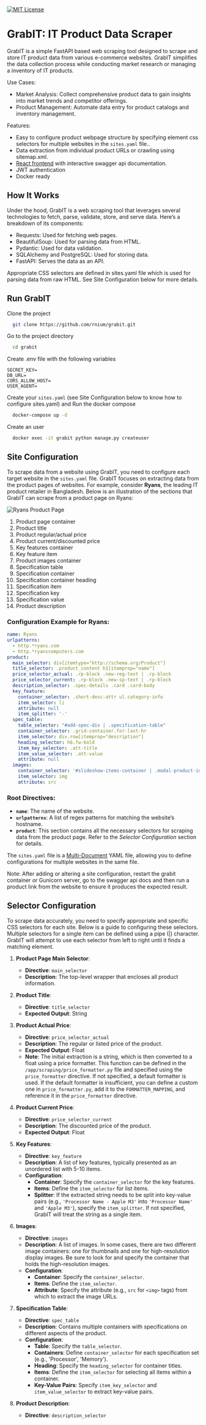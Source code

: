 [![MIT License](https://img.shields.io/badge/License-MIT-blue.svg)](https://choosealicense.com/licenses/mit/)
# GrabIT: IT Product Data Scraper

GrabIT is a simple FastAPI based web scraping tool designed to scrape and store IT product data from various e-commerce websites. GrabIT simplifies the data collection process while conducting market research or managing a inventory of IT products.

Use Cases:
- Market Analysis: Collect comprehensive product data to gain insights into market trends and competitor offerings.
- Product Management: Automate data entry for product catalogs and inventory management.


Features:
- Easy to configure product webpage structure by specifying element css selectors for multiple websites in the `sites.yaml` file..
- Data extraction from individual product URLs or crawling using sitemap.xml.
- [React frontend](https://github.com/rnium/grabit_frontend) with interactive swagger api documentation.
- JWT authentication
- Docker ready

## How It Works
Under the hood, GrabIT is a web scraping tool that leverages several technologies to fetch, parse, validate, store, and serve data. Here’s a breakdown of its components:

- Requests: Used for fetching web pages.
- BeautifulSoup: Used for parsing data from HTML.
- Pydantic: Used for data validation.
- SQLAlchemy and PostgreSQL: Used for storing data.
- FastAPI: Serves the data as an API.

Appropriate CSS selectors are defined  in sites.yaml file which is used for parsing data from raw HTML. See Site Configuration below for more details.
## Run GrabIT

Clone the project

```bash
  git clone https://github.com/rnium/grabit.git
```

Go to the project directory

```bash
  cd grabit
```


Create .env file with the following variables

```
SECRET_KEY=
DB_URL=
CORS_ALLOW_HOST=
USER_AGENT=
```

Create your `sites.yaml` (see Site Configuration below to know how to configure sites.yaml) and Run the docker compose

```bash
  docker-compose up -d
```

Create an user

```bash
  docker exec -it grabit python manage.py createuser
```


## Site Configuration

To scrape data from a website using GrabIT, you need to configure each target website in the `sites.yaml` file. GrabIT focuses on extracting data from the product pages of websites. For example, consider **Ryans**, the leading IT product retailer in Bangladesh. Below is an illustration of the sections that GrabIT can scrape from a product page on Ryans:

![Ryans Product Page](layout.jpg)
1. Product page container
2. Product title
3. Product regular/actual price
4. Product current/discounted price
5. Key features container
6. Key feature item
7. Product images container
8. Specification table
9. Specification container
10. Specification container heading
11. Specification item
12. Specification key
13. Specification value
14. Product description

### Configuration Example for Ryans:

```yaml
name: Ryans
urlpatterns:
  - http.*ryans.com
  - http.*ryanscomputers.com
product:
  main_selector: div[itemtype="http://schema.org/Product"]
  title_selector: .product_content h1[itemprop="name"]
  price_selector_actual: .rp-block .new-reg-text | .rp-block
  price_selector_current: .rp-block .new-sp-text | .rp-block
  description_selector: .spec-details .card .card-body
  key_feature:
    container_selector: .short-desc-attr ul.category-info
    item_selector: li
    attribute: null
    item_splitter: '-'
  spec_table:
    table_selector: "#add-spec-div | .specification-table"
    container_selector: .grid-container.for-last-hr
    item_selector: div.row[itemprop="description"]
    heading_selector: h6.fw-bold
    item_key_selector: .att-title
    item_value_selector: .att-value
    attribute: null
  images:
    container_selector: '#slideshow-items-container | .modal-product-img .side_view'
    item_selector: img
    attribute: src
```

### Root Directives:

- **`name`**: The name of the website.
- **`urlpatterns`**: A list of regex patterns for matching the website’s hostname.
- **`product`**: This section contains all the necessary selectors for scraping data from the product page. Refer to the *Selector Configuration* section for details.

The `sites.yaml` file is a [Multi-Document](https://gettaurus.org/docs/YAMLTutorial/#YAML-Multi-Documents) YAML file, allowing you to define configurations for multiple websites in the same file.

Note: After adding or altering a site configuration, restart the grabit container or Gunicorn server, go to the swagger api docs and then run a product link from the website to ensure it produces the expected result.

## Selector Configuration

To scrape data accurately, you need to specify appropriate and specific CSS selectors for each site. Below is a guide to configuring these selectors. Multiple selectors for a single item can be defined using a pipe (|) character. GrabIT will attempt to use each selector from left to right until it finds a matching element.

1. **Product Page Main Selector**:
   - **Directive**: `main_selector`
   - **Description**: The top-level wrapper that encloses all product information.

2. **Product Title**:
   - **Directive**: `title_selector`
   - **Expected Output**: String

3. **Product Actual Price**:
   - **Directive**: `price_selector_actual`
   - **Description**: The regular or listed price of the product.
   - **Expected Output**: Float
   - **Note**: The initial extraction is a string, which is then converted to a float using a price formatter. This function can be defined in the `/app/scraping/price_formatter.py` file and specified using the `price_formatter` directive. If not specified, a default formatter is used. If the default formatter is insufficient, you can define a custom one in `price_formatter.py`, add it to the `FORMATTER_MAPPING`, and reference it in the `price_formatter` directive.

4. **Product Current Price**:
   - **Directive**: `price_selector_current`
   - **Description**: The discounted price of the product.
   - **Expected Output**: Float

5. **Key Features**:
   - **Directive**: `key_feature`
   - **Description**: A list of key features, typically presented as an unordered list with 5-10 items.
   - **Configuration**:
     - **Container**: Specify the `container_selector` for the key features.
     - **Items**: Define the `item_selector` for list items.
     - **Splitter**: If the extracted string needs to be split into key-value pairs (e.g., `'Processor Name - Apple M3'` into `'Processor Name'` and `'Apple M3'`), specify the `item_splitter`. If not specified, GrabIT will treat the string as a single item.

6. **Images**:
   - **Directive**: `images`
   - **Description**: A list of images. In some cases, there are two different image containers: one for thumbnails and one for high-resolution display images. Be sure to look for and specify the container that holds the high-resolution images.
   - **Configuration**:
     - **Container**: Specify the `container_selector`.
     - **Items**: Define the `item_selector`.
     - **Attribute**: Specify the attribute (e.g., `src` for `<img>` tags) from which to extract the image URLs.

7. **Specification Table**:
   - **Directive**: `spec_table`
   - **Description**: Contains multiple containers with specifications on different aspects of the product.
   - **Configuration**:
     - **Table**: Specify the `table_selector`.
     - **Containers**: Define `container_selector` for each specification set (e.g., 'Processor', 'Memory').
     - **Heading**: Specify the `heading_selector` for container titles.
     - **Items**: Define the `item_selector` for selecting all items within a container.
     - **Key-Value Pairs**: Specify `item_key_selector` and `item_value_selector` to extract key-value pairs.

8. **Product Description**:
   - **Directive**: `description_selector`
